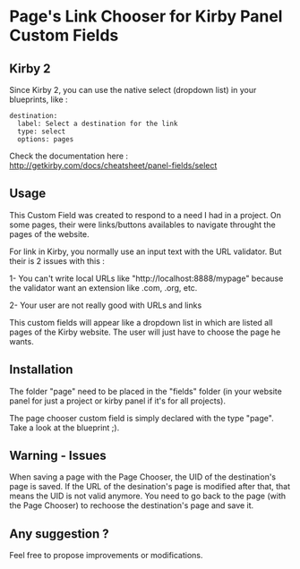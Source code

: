 Page's Link Chooser for Kirby Panel Custom Fields
==========================================

## Kirby 2
Since Kirby 2, you can use the native select (dropdown list) in your blueprints, like :
```
destination:
  label: Select a destination for the link
  type: select
  options: pages
```
Check the documentation here : http://getkirby.com/docs/cheatsheet/panel-fields/select

Usage
-----

This Custom Field was created to respond to a need I had in a project. On some pages, their were links/buttons availables to navigate throught the pages of the website.

For link in Kirby, you normally use an input text with the URL validator. But their is 2 issues with this :

1- You can't write local URLs like "http://localhost:8888/mypage" because the validator want an extension like .com, .org, etc.

2- Your user are not really good with URLs and links

This custom fields will appear like a dropdown list in which are listed all pages of the Kirby website. The user will just have to choose the page he wants.

Installation
------------

The folder "page" need to be placed in the "fields" folder (in your website panel for just a project or kirby panel if it's for all projects).

The page chooser custom field is simply declared with the type "page". Take a look at the blueprint ;).

Warning - Issues
----------------

When saving a page with the Page Chooser, the UID of the destination's page is saved. If the URL of the desination's page is modified after that, that means the UID is not valid anymore. You need to go back to the page (with the Page Chooser) to rechoose the destination's page and save it.

Any suggestion ?
----------------

Feel free to propose improvements or modifications.
